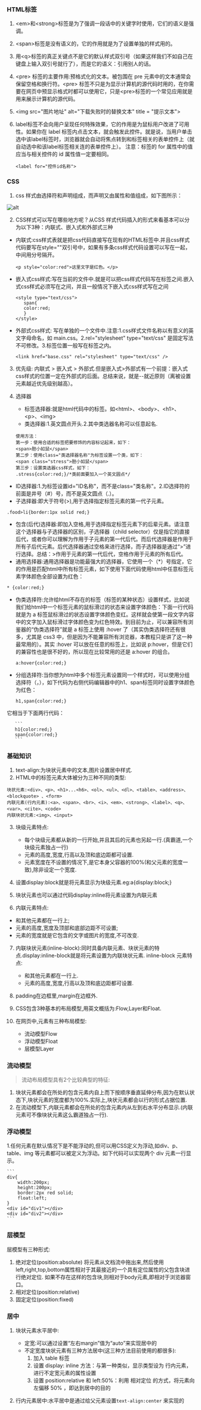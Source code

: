 ### HTML标签

1. \<em>和\<strong>标签是为了强调一段话中的关键字时使用，它们的语义是强调。
2. \<span>标签是没有语义的，它的作用就是为了设置单独的样式用的。
3. 用\<q>标签的真正关键点不是它的默认样式双引号（如果这样我们不如自己在键盘上输入双引号就行了），而是它的语义：引用别人的话。
4. \<pre> 标签的主要作用:预格式化的文本。被包围在 pre 元素中的文本通常会保留空格和换行符。\<pre> 标签不只是为显示计算机的源代码时用的，在你需要在网页中预显示格式时都可以使用它，只是\<pre>标签的一个常见应用就是用来展示计算机的源代码。
5. \<img src="图片地址" alt="下载失败时的替换文本" title = "提示文本">
6. label标签不会向用户呈现任何特殊效果，它的作用是为鼠标用户改进了可用性。如果你在 label 标签内点击文本，就会触发此控件。就是说，当用户单击选中该label标签时，浏览器就会自动将焦点转到和标签相关的表单控件上（就自动选中和该label标签相关连的表单控件上）。 注意：标签的 for 属性中的值应当与相关控件的 id 属性值一定要相同。

	```
	<label for="控件id名称">
	```

### CSS
1. css 样式由选择符和声明组成，而声明又由属性和值组成，如下图所示： 

 ![alt](https://images.wchb7.com/20171128/Spwjhq3QUrv6BhSYgCJ1Qy2h.jpg)

2. CSS样式可以写在哪些地方呢？从CSS 样式代码插入的形式来看基本可以分为以下3种：内联式、嵌入式和外部式三种
 - 内联式:css样式表就是把css代码直接写在现有的HTML标签中.并且css样式代码要写在style=""双引号中，如果有多条css样式代码设置可以写在一起，中间用分号隔开。
	 
	```
	<p style="color:red">这里文字是红色。</p>
	```
 - 嵌入式css样式:写在当前的文件中.就是可以把css样式代码写在<style type="text/css"></style>标签之间.嵌入式css样式必须写在<style></style>之间，并且一般情况下嵌入式css样式写在<head></head>之间
 
	 ```
	 <style type="text/css">
		span{
		color:red;
		}
	 </style>
	 ```
 - 外部式css样式:	 写在单独的一个文件中.注意:1.css样式文件名称以有意义的英文字母命名，如 main.css。2.rel="stylesheet" type="text/css" 是固定写法不可修改。3.<link>标签位置一般写在<head>标签之内。

	 ```
	 <link href="base.css" rel="stylesheet" type="text/css" />
	 ```
3. 优先级: 内联式 > 嵌入式 > 外部式.但是嵌入式>外部式有一个前提：嵌入式css样式的位置一定在外部式的后面。总结来说，就是--就近原则（离被设置元素越近优先级别越高）。	 
4. 选择器
   
   -  标签选择器:就是html代码中的标签。如\<html>、\<body>、\<h1>、\<p>、\<img>
   -  类选择器:1.英文圆点开头.2.其中类选器名称可以任意起名.
    
    ```
    使用方法：
    第一步：使用合适的标签把要修饰的内容标记起来，如下：
    <span>胆小如鼠</span>
    第二步：使用class="类选择器名称"为标签设置一个类，如下：
    <span class="stress">胆小如鼠</span>
    第三步：设置类选器css样式，如下：
    .stress{color:red;}/*类前面要加入一个英文圆点*/
    ```
  - ID选择器:1.为标签设置id="ID名称"，而不是class="类名称"。2.ID选择符的前面是井号（#）号，而不是英文圆点（.）。
  - 子选择器:即大于符号(>),用于选择指定标签元素的第一代子元素。
  
  ```
  .food>li{border:1px solid red;}
  ```
  
  - 包含(后代)选择器:即加入空格,用于选择指定标签元素下的后辈元素。请注意这个选择器与子选择器的区别，子选择器（child selector）仅是指它的直接后代，或者你可以理解为作用于子元素的第一代后代。而后代选择器是作用于所有子后代元素。后代选择器通过空格来进行选择，而子选择器是通过“>”进行选择。总结：>作用于元素的第一代后代，空格作用于元素的所有后代。
  - 通用选择器:通用选择器是功能最强大的选择器，它使用一个（*）号指定，它的作用是匹配html中所有标签元素，如下使用下面代码使用html中任意标签元素字体颜色全部设置为红色：
   ```
   * {color:red;}
   ```
  
  - 伪类选择符:允许给html不存在的标签（标签的某种状态）设置样式，比如说我们给html中一个标签元素的鼠标滑过的状态来设置字体颜色：下面一行代码就是为 a 标签鼠标滑过的状态设置字体颜色变红。这样就会使第一段文字内容中的文字加入鼠标滑过字体颜色变为红色特效。到目前为止，可以兼容所有浏鉴器的“伪类选择符”就是 a 标签上使用 :hover 了（其实伪类选择符还有很多，尤其是 css3 中，但是因为不能兼容所有浏览器，本教程只是讲了这一种最常用的）。其实 :hover 可以放在任意的标签上，比如说 p:hover，但是它们的兼容性也是很不好的，所以现在比较常用的还是 a:hover 的组合。
  
	  ```
	  a:hover{color:red;}
	  ``` 
  - 分组选择符:当你想为html中多个标签元素设置同一个样式时，可以使用分组选择符（，），如下代码为右侧代码编辑器中的h1、span标签同时设置字体颜色为红色：
  
	   ```
	   h1,span{color:red;}
	   ```

   它相当于下面两行代码：
   
	   ```
	   h1{color:red;} 
	   span{color:red;}
	   ```


### 基础知识 
1. text-align:为块状元素中的文本,图片设置居中样式.
2. HTML中的标签元素大体被分为三种不同的类型:

```
块状元素:<div>、<p>、<h1>...<h6>、<ol>、<ul>、<dl>、<table>、<address>、<blockquote> 、<form>
内联元素(行内元素):<a>、<span>、<br>、<i>、<em>、<strong>、<label>、<q>、<var>、<cite>、<code>
内联块状元素:<img>、<input>
```

3. 块级元素特点:
	- 每个块级元素都从新的一行开始,并且其后的元素也另起一行.(真霸道,一个块级元素独占一行)
	- 元素的高度,宽度,行高以及顶和底边距都可设置.
	- 元素宽度在不设置的情况下,是它本身父容器的100%(和父元素的宽度一致),除非设定一个宽度.

4. 设置display:block就是将元素显示为块级元素.eg:a{display:block;}

5. 块状元素也可以通过代码display:inline将元素设置为内联元素

6. 内联元素特点:
 - 和其他元素都在一行上;
 - 元素的高度,宽度及顶部和底部边距不可设置;
 - 元素的宽度就是它包含的文字或图片的宽度,不可改变.

7. 内联块状元素(inline-block):同时具备内联元素、块状元素的特点.display:inline-block就是将元素设置为内联块状元素.
inline-block 元素特点:
	- 和其他元素都在一行上.
	- 元素的高度,宽度,行高以及顶和底边距都可设置.


8. padding在边框里,margin在边框外.

9. CSS包含3种基本的布局模型,用英文概括为:Flow,Layer和Float.

10. 在网页中,元素有三种布局模型:
	- 流动模型Flow
	- 浮动模型Float
	- 层模型Layer

### 流动模型
> 流动布局模型具有2个比较典型的特征:

1. 块状元素都会在所处的包含元素内自上而下按顺序垂直延伸分布,因为在默认状态下,块状元素的宽度都为100%.实际上,块状元素都会以行的形式占据位置.
2. 在流动模型下,内联元素都会在所处的包含元素内从左到右水平分布显示.(内联元素可不像块状元素这么霸道独占一行).

### 浮动模型
1.任何元素在默认情况下是不能浮动的,但可以用CSS定义为浮动,如div、p、table、img 等元素都可以被定义为浮动。如下代码可以实现两个 div 元素一行显示。

	```
	div{
	    width:200px;
	    height:200px;
	    border:2px red solid;
	    float:left;
	}
	<div id="div1"></div>
	<div id="div2"></div>
	```

### 层模型

层模型有三种形式:

1. 绝对定位(position:absolute)
将元素从文档流中拖出来,然后使用left,right,top,bottom属性相对于其最接近的一个具有定位属性的父包含块进行绝对定位.
如果不存在这样的包含块,则相对于body元素,即相对于浏览器窗口。
2. 相对定位(position:relative)
3. 固定定位(position:fixed)


### 居中

1. 块状元素水平居中:
	- 定宽:可以通过设置“左右margin”值为“auto”来实现居中的
	- 不定宽度块状元素有三种方法居中(这三种方法目前使用的都很多):
		1. 加入 table 标签
		2. 设置 display: inline 方法：与第一种类似，显示类型设为 行内元素，进行不定宽元素的属性设置
		3. 设置 position:relative 和 left:50%：利用 相对定位 的方式，将元素向左偏移 50% ，即达到居中的目的


2. 行内元素居中:水平居中是通过给父元素设置```text-align:center``` 来实现的





  